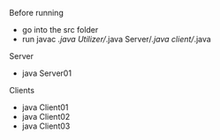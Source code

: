 Before running
- go into the src folder
- run javac *.java Utilizer/*.java Server/*.java client/*.java

Server
- java Server01

Clients
- java Client01
- java Client02
- java Client03
